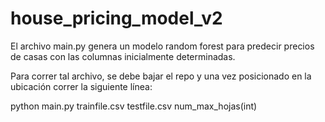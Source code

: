 # house_pricing_model_v2

El archivo main.py genera un modelo random forest para predecir precios de casas con las columnas inicialmente determinadas. 

Para correr tal archivo, se debe bajar el repo y una vez posicionado en la ubicación correr la siguiente línea:

python main.py trainfile.csv testfile.csv num_max_hojas(int)
